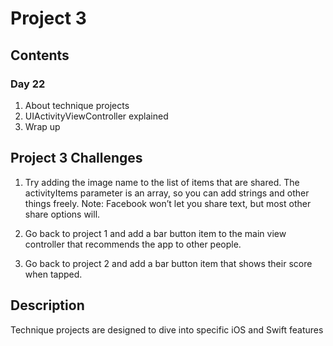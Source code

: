 # Project 3

## Contents 

### Day 22
1. About technique projects
2. UIActivityViewController explained
3. Wrap up

## Project 3 Challenges
1. Try adding the image name to the list of items that are shared. The activityItems parameter is an array, so you can add strings and other things freely. Note: Facebook won’t let you share text, but most other share options will.

2. Go back to project 1 and add a bar button item to the main view controller that recommends the app to other people.

3. Go back to project 2 and add a bar button item that shows their score when tapped.

## Description
Technique projects are designed to dive into specific iOS and Swift features

 
